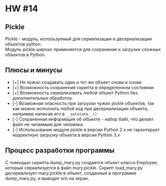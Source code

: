 # HW #14
## Pickle
Pickle - модуль, используемый для сериализации и десериализации объектов python.\
Модуль pickle широко применяется для сохранения и загрузки сложных объектов в Python.
## Плюсы и минусы

 - [+] Не нужно создавать один и тот же объект снова и снова
 - [+] Возможность сохранения скрипта в определенном состоянии
 - [+] Возможность сериализовать любой объект Python без дополнительных обработок.
 - [-] Возможная опасность при загрузки чужих pickle объектов, так как можно исполнить любой код при десериализации объекта, например написав его в `__setstate__()`
 - [-] Сохраненная информация об объекте - набор байт, что делает файл не читаемым для человека.
 - [-] Использование модуля pickle в версии Python 2.x не гарантирует корректную загрузку  объекта в версии Python 3.x

## Процесс разработки программы
С помощью скрипта dump_mary.py создается объект класса Employee, который сериализуется в файл mary.pickle.
Скрипт load_mary.py десериализует mary.pickle в объект, созданный в программе dump_mary.py, и выводит его на экран, 
